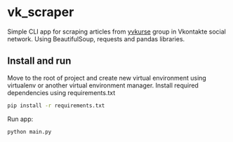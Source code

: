 # vk_scraper
Simple CLI app for scraping articles from [yvkurse](https://vk.com/@yvkurse) group in Vkontakte social network. Using BeautifulSoup, requests and pandas libraries.

## Install and run
Move to the root of project and create new virtual environment using virtualenv or another virtual environment manager.
Install required dependencies using requirements.txt

```bash
pip install -r requirements.txt
```

Run app:
```bash
python main.py
```
